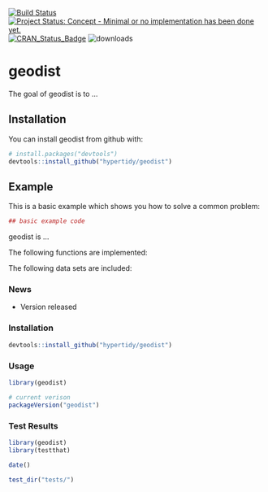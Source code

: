 <!-- README.md is generated from README.Rmd. Please edit that file -->
[![Build
Status](https://travis-ci.org/hypertidy/geodist.svg)](https://travis-ci.org/hypertidy/geodist)
[![Project Status: Concept - Minimal or no implementation has been done
yet.](http://www.repostatus.org/badges/0.1.0/concept.svg)](http://www.repostatus.org/#concept)
[![CRAN\_Status\_Badge](http://www.r-pkg.org/badges/version/geodist)](http://cran.r-project.org/web/packages/geodist)
![downloads](http://cranlogs.r-pkg.org/badges/grand-total/geodist)

geodist
=======

The goal of geodist is to …

Installation
------------

You can install geodist from github with:

``` r
# install.packages("devtools")
devtools::install_github("hypertidy/geodist")
```

Example
-------

This is a basic example which shows you how to solve a common problem:

``` r
## basic example code
```

geodist is …

The following functions are implemented:

The following data sets are included:

### News

-   Version released

### Installation

``` r
devtools::install_github("hypertidy/geodist")
```

### Usage

``` r
library(geodist)

# current verison
packageVersion("geodist")
```

### Test Results

``` r
library(geodist)
library(testthat)

date()

test_dir("tests/")
```
